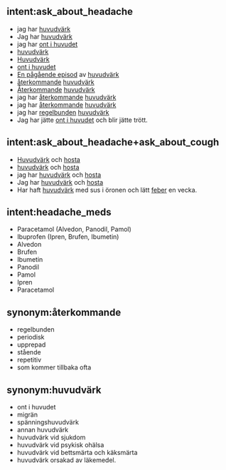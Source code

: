 ## intent:ask_about_headache
- jag har [huvudvärk](symptom)
- Jag har [huvudvärk](symptom)
- jag har [ont i huvudet](symptom)
- [huvudvärk](symptom)
- [Huvudvärk](symptom)
- [ont i huvudet](symptom)
- [En pågående episod](headache_utter) av [huvudvärk](symptom) 
- [återkommande](headache_utter) [huvudvärk](symptom) 
- [Återkommande](headache_utter) [huvudvärk](symptom) 
- jag har [återkommande](headache_utter) [huvudvärk](symptom) 
- jag har [återkommande](headache_utter) [huvudvärk](symptom) 
- jag har [regelbunden](headache_utter) [huvudvärk](symptom) 
- Jag har jätte [ont i huvudet](symptom) och blir jätte trött. 

## intent:ask_about_headache+ask_about_cough
- [Huvudvärk](symptom) och [hosta](symptom)
- [huvudvärk](symptom) och [hosta](symptom)
- jag har [huvudvärk](symptom) och [hosta](symptom)
- Jag har [huvudvärk](symptom) och [hosta](symptom)
- Har haft [huvudvärk](symptom) med sus i öronen och lätt [feber](symptom) en vecka.

## intent:headache_meds
- Paracetamol (Alvedon, Panodil, Pamol)
- Ibuprofen (Ipren, Brufen, Ibumetin)
- Alvedon
- Brufen
- Ibumetin
- Panodil
- Pamol
- Ipren
- Paracetamol

## synonym:återkommande
- regelbunden
- periodisk
- upprepad
- stående
- repetitiv
- som kommer tillbaka ofta

## synonym:huvudvärk
- ont i huvudet
- migrän
- spänningshuvudvärk
- annan huvudvärk
- huvudvärk vid sjukdom
- huvudvärk vid psykisk ohälsa
- huvudvärk vid bettsmärta och käksmärta
- huvudvärk orsakad av läkemedel.
